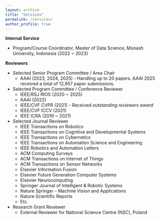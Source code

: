 ```yaml
---
layout: archive
title: "Services"
permalink: /services/
author_profile: true
---
```


**Internal Service**

* Program/Course Coordinator, Master of Data Science, Monash University, Indonesia (2022 ~ 2023)
  
**Reviewers**

* Selected Senior Program Committee / Area Chair
  * AAAI (2023, 2024, 2025) - Handling up to 20 papers. AAAI 2025 received a total of 12,957 paper submissions. 
* Selected Program Committee / Conference Reviewer
  * IEEE/RSJ IROS (2020 ~ 2025)
  * AAAI (2022)
  * IEEE/CVF CVPR (2021) - Received *outstanding reviewers award*
  * IEEE/CVF ICCV (2021)
  * IEEE ICRA (2019 ~ 2021)
* Selected Journal Reviewer
  * IEEE Transactions on Robotics
  * IEEE Transactions on Cognitive and Developmental Systems
  * IEEE Transactions on Cybernetics
  * IEEE Transactions on Automation Science and Engineering
  * IEEE Robotics and Automation Letters
  * ACM Computing Surveys
  * ACM Transactions on Internet of Things
  * ACM Transactions on Sensor Networks
  * Elsevier Information Fusion
  * Elsevier Future Generation Computer Systems
  * Elsevier Neurocomputing
  * Springer Journal of Intelligent & Robotic Systems
  * Nature Springer - Machine Vision and Applications
  * Nature Scientific Reports
  * Etc.
* Research Grant Reviewer
  * External Reviewer for National Science Centre (NSC), Poland
